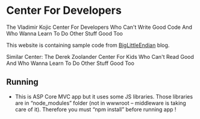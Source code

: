 # Center For Developers
The Vladimir Kojic Center For Developers Who Can't Write Good Code And Who Wanna Learn To Do Other Stuff Good Too

This website is containing sample code from [BigLittleEndian](http://www.biglittleendian.com) blog.


Similar Center:
The Derek Zoolander Center For Kids Who Can't Read Good And Who Wanna Learn To Do Other Stuff Good Too

## Running

* This is ASP Core MVC app but it uses some JS libraries. Those libraries are in “node_modules” folder (not in wwwroot – middleware is taking care of it). Therefore you must “npm install” before running app !
